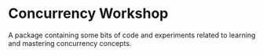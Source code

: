 # Concurrency Workshop

A package containing some bits of code and experiments related to learning and mastering concurrency concepts.
